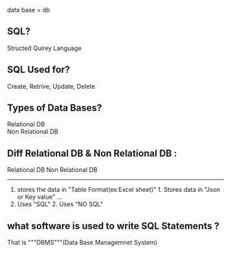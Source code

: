 data base = db

SQL?
---
Structed Quirey Language  

SQL Used for?  
-------------
Create, Retrive, Update, Delete  

Types of Data Bases?
------------------
Relational DB   
Non Relational DB   

Diff Relational DB   &  Non Relational DB :  
-----------------------------------------

Relational DB                                                                         Non Relational DB     
------------                                                                          ----------------  

1. stores the data in "Table Format(ex:Excel sheet)"                                  1. Stores data in "Json or Key value" ...  
2. Uses "SQL"                                                                         2. Uses "NO SQL"

what software is used to write SQL Statements ?  
----------------------------------------
That is """DBMS"""(Data Base Managemnet System)  



